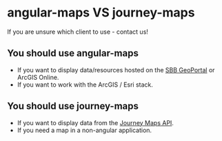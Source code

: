 # angular-maps VS journey-maps

If you are unsure which client to use - contact us!

## You should use angular-maps

- If you want to display data/resources hosted on the [SBB GeoPortal](https://geo.sbb.ch/portal/home/) or ArcGIS Online.
- If you want to work with the ArcGIS / Esri stack.

## You should use journey-maps

- If you want to display data from the [Journey Maps API](https://developer.sbb.ch/apis/journey-maps/information).
- If you need a map in a non-angular application.
